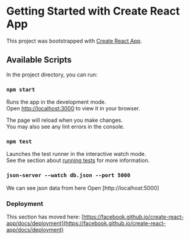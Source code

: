 # Getting Started with Create React App

This project was bootstrapped with [Create React App](https://github.com/facebook/create-react-app).

## Available Scripts

In the project directory, you can run:

### `npm start`

Runs the app in the development mode.\
Open [http://localhost:3000](http://localhost:3000) to view it in your browser.

The page will reload when you make changes.\
You may also see any lint errors in the console.

### `npm test`

Launches the test runner in the interactive watch mode.\
See the section about [running tests](https://facebook.github.io/create-react-app/docs/running-tests) for more information.

### `json-server --watch db.json --port 5000`

We can see json data from here
Open [http://localhost:5000]
### Deployment

This section has moved here: [https://facebook.github.io/create-react-app/docs/deployment](https://facebook.github.io/create-react-app/docs/deployment)
